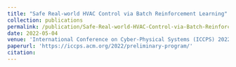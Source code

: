 ```yaml
---
title: "Safe Real-world HVAC Control via Batch Reinforcement Learning"
collection: publications
permalink: /publication/Safe-Real-world-HVAC-Control-via-Batch-Reinforcement-Learning
date: 2022-05-04
venue: 'International Conference on Cyber-Physical Systems (ICCPS) 2022 (to be appeared)'
paperurl: 'https://iccps.acm.org/2022/preliminary-program/'
citation: 
---
```

